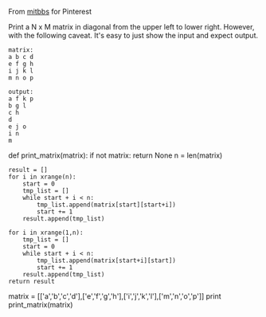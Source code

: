 From [mitbbs](http://www.mitbbs.com/article_t/JobHunting/32570751.html) for Pinterest

Print a N x M matrix in diagonal from the upper left to lower right. 
However, with the following caveat. It's easy to just show the input and expect output.

```
matrix:
a b c d
e f g h
i j k l
m n o p

output:
a f k p
b g l
c h
d
e j o
i n
m

```

def print_matrix(matrix):
    if not matrix: return None
    n = len(matrix)
    
    result = []
    for i in xrange(n):
        start = 0
        tmp_list = []
        while start + i < n:
            tmp_list.append(matrix[start][start+i])
            start += 1
        result.append(tmp_list)
        
    for i in xrange(1,n):
        tmp_list = []
        start = 0
        while start + i < n:
            tmp_list.append(matrix[start+i][start])
            start += 1
        result.append(tmp_list)
    return result

matrix = [['a','b','c','d'],['e','f','g','h'],['i','j','k','l'],['m','n','o','p']]
print print_matrix(matrix)

